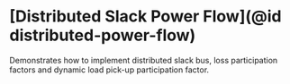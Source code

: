 
# [Distributed Slack Power Flow](@id distributed-power-flow)

Demonstrates how to implement distributed slack bus, loss participation factors and dynamic load pick-up participation factor.


